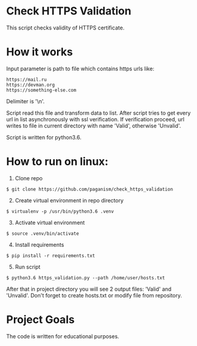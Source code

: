 # Check HTTPS Validation

This script checks validity of HTTPS certificate.

# How it works

Input parameter is path to file which contains https urls like:
```
https://mail.ru
https://devman.org
https://something-else.com
```
Delimiter is '\n'.

Script read this file and transform data to list. After script tries to get every url in list asynchronously with ssl verification.
If verification proceed, url writes to file in current directory with name 'Valid', otherwise 'Unvalid'.

Script is written for python3.6.

# How to run on linux:
1. Clone repo
```
$ git clone https://github.com/paganism/check_https_validation
```
2. Create virtual environment in repo directory
```
$ virtualenv -p /usr/bin/python3.6 .venv
```
3. Activate virtual environment
```
$ source .venv/bin/activate
```
4. Install requirements
```
$ pip install -r requirements.txt
```
5. Run script
```
$ python3.6 https_validation.py --path /home/user/hosts.txt
```
After that in project directory you will see 2 output files: 'Valid' and 'Unvalid'.
Don't forget to create hosts.txt or modify file from repository.

# Project Goals

The code is written for educational purposes.
